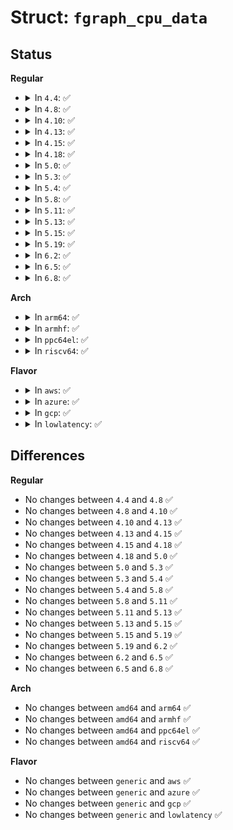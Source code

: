 # Struct: <code>fgraph_cpu_data</code>

## Status
<b>Regular</b>
<ul>
<li>
<details>
<summary>In <code>4.4</code>: ✅</summary>

```c
struct fgraph_cpu_data {
    pid_t last_pid;
    int depth;
    int depth_irq;
    int ignore;
    long unsigned int enter_funcs[50];
};
```
</details>
</li>
<li>
<details>
<summary>In <code>4.8</code>: ✅</summary>

```c
struct fgraph_cpu_data {
    pid_t last_pid;
    int depth;
    int depth_irq;
    int ignore;
    long unsigned int enter_funcs[50];
};
```
</details>
</li>
<li>
<details>
<summary>In <code>4.10</code>: ✅</summary>

```c
struct fgraph_cpu_data {
    pid_t last_pid;
    int depth;
    int depth_irq;
    int ignore;
    long unsigned int enter_funcs[50];
};
```
</details>
</li>
<li>
<details>
<summary>In <code>4.13</code>: ✅</summary>

```c
struct fgraph_cpu_data {
    pid_t last_pid;
    int depth;
    int depth_irq;
    int ignore;
    long unsigned int enter_funcs[50];
};
```
</details>
</li>
<li>
<details>
<summary>In <code>4.15</code>: ✅</summary>

```c
struct fgraph_cpu_data {
    pid_t last_pid;
    int depth;
    int depth_irq;
    int ignore;
    long unsigned int enter_funcs[50];
};
```
</details>
</li>
<li>
<details>
<summary>In <code>4.18</code>: ✅</summary>

```c
struct fgraph_cpu_data {
    pid_t last_pid;
    int depth;
    int depth_irq;
    int ignore;
    long unsigned int enter_funcs[50];
};
```
</details>
</li>
<li>
<details>
<summary>In <code>5.0</code>: ✅</summary>

```c
struct fgraph_cpu_data {
    pid_t last_pid;
    int depth;
    int depth_irq;
    int ignore;
    long unsigned int enter_funcs[50];
};
```
</details>
</li>
<li>
<details>
<summary>In <code>5.3</code>: ✅</summary>

```c
struct fgraph_cpu_data {
    pid_t last_pid;
    int depth;
    int depth_irq;
    int ignore;
    long unsigned int enter_funcs[50];
};
```
</details>
</li>
<li>
<details>
<summary>In <code>5.4</code>: ✅</summary>

```c
struct fgraph_cpu_data {
    pid_t last_pid;
    int depth;
    int depth_irq;
    int ignore;
    long unsigned int enter_funcs[50];
};
```
</details>
</li>
<li>
<details>
<summary>In <code>5.8</code>: ✅</summary>

```c
struct fgraph_cpu_data {
    pid_t last_pid;
    int depth;
    int depth_irq;
    int ignore;
    long unsigned int enter_funcs[50];
};
```
</details>
</li>
<li>
<details>
<summary>In <code>5.11</code>: ✅</summary>

```c
struct fgraph_cpu_data {
    pid_t last_pid;
    int depth;
    int depth_irq;
    int ignore;
    long unsigned int enter_funcs[50];
};
```
</details>
</li>
<li>
<details>
<summary>In <code>5.13</code>: ✅</summary>

```c
struct fgraph_cpu_data {
    pid_t last_pid;
    int depth;
    int depth_irq;
    int ignore;
    long unsigned int enter_funcs[50];
};
```
</details>
</li>
<li>
<details>
<summary>In <code>5.15</code>: ✅</summary>

```c
struct fgraph_cpu_data {
    pid_t last_pid;
    int depth;
    int depth_irq;
    int ignore;
    long unsigned int enter_funcs[50];
};
```
</details>
</li>
<li>
<details>
<summary>In <code>5.19</code>: ✅</summary>

```c
struct fgraph_cpu_data {
    pid_t last_pid;
    int depth;
    int depth_irq;
    int ignore;
    long unsigned int enter_funcs[50];
};
```
</details>
</li>
<li>
<details>
<summary>In <code>6.2</code>: ✅</summary>

```c
struct fgraph_cpu_data {
    pid_t last_pid;
    int depth;
    int depth_irq;
    int ignore;
    long unsigned int enter_funcs[50];
};
```
</details>
</li>
<li>
<details>
<summary>In <code>6.5</code>: ✅</summary>

```c
struct fgraph_cpu_data {
    pid_t last_pid;
    int depth;
    int depth_irq;
    int ignore;
    long unsigned int enter_funcs[50];
};
```
</details>
</li>
<li>
<details>
<summary>In <code>6.8</code>: ✅</summary>

```c
struct fgraph_cpu_data {
    pid_t last_pid;
    int depth;
    int depth_irq;
    int ignore;
    long unsigned int enter_funcs[50];
};
```
</details>
</li>
</ul>
<b>Arch</b>
<ul>
<li>
<details>
<summary>In <code>arm64</code>: ✅</summary>

```c
struct fgraph_cpu_data {
    pid_t last_pid;
    int depth;
    int depth_irq;
    int ignore;
    long unsigned int enter_funcs[50];
};
```
</details>
</li>
<li>
<details>
<summary>In <code>armhf</code>: ✅</summary>

```c
struct fgraph_cpu_data {
    pid_t last_pid;
    int depth;
    int depth_irq;
    int ignore;
    long unsigned int enter_funcs[50];
};
```
</details>
</li>
<li>
<details>
<summary>In <code>ppc64el</code>: ✅</summary>

```c
struct fgraph_cpu_data {
    pid_t last_pid;
    int depth;
    int depth_irq;
    int ignore;
    long unsigned int enter_funcs[50];
};
```
</details>
</li>
<li>
<details>
<summary>In <code>riscv64</code>: ✅</summary>

```c
struct fgraph_cpu_data {
    pid_t last_pid;
    int depth;
    int depth_irq;
    int ignore;
    long unsigned int enter_funcs[50];
};
```
</details>
</li>
</ul>
<b>Flavor</b>
<ul>
<li>
<details>
<summary>In <code>aws</code>: ✅</summary>

```c
struct fgraph_cpu_data {
    pid_t last_pid;
    int depth;
    int depth_irq;
    int ignore;
    long unsigned int enter_funcs[50];
};
```
</details>
</li>
<li>
<details>
<summary>In <code>azure</code>: ✅</summary>

```c
struct fgraph_cpu_data {
    pid_t last_pid;
    int depth;
    int depth_irq;
    int ignore;
    long unsigned int enter_funcs[50];
};
```
</details>
</li>
<li>
<details>
<summary>In <code>gcp</code>: ✅</summary>

```c
struct fgraph_cpu_data {
    pid_t last_pid;
    int depth;
    int depth_irq;
    int ignore;
    long unsigned int enter_funcs[50];
};
```
</details>
</li>
<li>
<details>
<summary>In <code>lowlatency</code>: ✅</summary>

```c
struct fgraph_cpu_data {
    pid_t last_pid;
    int depth;
    int depth_irq;
    int ignore;
    long unsigned int enter_funcs[50];
};
```
</details>
</li>
</ul>

## Differences
<b>Regular</b>
<ul>
<li>
No changes between <code>4.4</code> and <code>4.8</code> ✅
</li>
<li>
No changes between <code>4.8</code> and <code>4.10</code> ✅
</li>
<li>
No changes between <code>4.10</code> and <code>4.13</code> ✅
</li>
<li>
No changes between <code>4.13</code> and <code>4.15</code> ✅
</li>
<li>
No changes between <code>4.15</code> and <code>4.18</code> ✅
</li>
<li>
No changes between <code>4.18</code> and <code>5.0</code> ✅
</li>
<li>
No changes between <code>5.0</code> and <code>5.3</code> ✅
</li>
<li>
No changes between <code>5.3</code> and <code>5.4</code> ✅
</li>
<li>
No changes between <code>5.4</code> and <code>5.8</code> ✅
</li>
<li>
No changes between <code>5.8</code> and <code>5.11</code> ✅
</li>
<li>
No changes between <code>5.11</code> and <code>5.13</code> ✅
</li>
<li>
No changes between <code>5.13</code> and <code>5.15</code> ✅
</li>
<li>
No changes between <code>5.15</code> and <code>5.19</code> ✅
</li>
<li>
No changes between <code>5.19</code> and <code>6.2</code> ✅
</li>
<li>
No changes between <code>6.2</code> and <code>6.5</code> ✅
</li>
<li>
No changes between <code>6.5</code> and <code>6.8</code> ✅
</li>
</ul>
<b>Arch</b>
<ul>
<li>
No changes between <code>amd64</code> and <code>arm64</code> ✅
</li>
<li>
No changes between <code>amd64</code> and <code>armhf</code> ✅
</li>
<li>
No changes between <code>amd64</code> and <code>ppc64el</code> ✅
</li>
<li>
No changes between <code>amd64</code> and <code>riscv64</code> ✅
</li>
</ul>
<b>Flavor</b>
<ul>
<li>
No changes between <code>generic</code> and <code>aws</code> ✅
</li>
<li>
No changes between <code>generic</code> and <code>azure</code> ✅
</li>
<li>
No changes between <code>generic</code> and <code>gcp</code> ✅
</li>
<li>
No changes between <code>generic</code> and <code>lowlatency</code> ✅
</li>
</ul>
